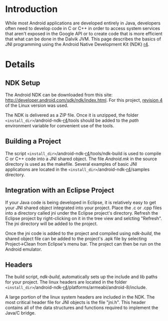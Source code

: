 # Introduction #

While most Android applications are developed entirely in Java, developers often need to develop code in C or C++ in order to access system services that aren't exposed in the Google API or to create code that is more efficient that what can be done in the Dalvik JVM.  This page describes the basics of JNI programming using the Android Native Development Kit (NDK) [r4](https://code.google.com/p/cgroupmgr/source/detail?r=4).

# Details #

## NDK Setup ##

The Android NDK can be downloaded from this site: http://developer.android.com/sdk/ndk/index.html.  For this project, [revision 4](https://code.google.com/p/cgroupmgr/source/detail?r=4) of the Linux version was used.

The NDK is delivered as a ZIP file.  Once it is unzipped, the folder `<install_dir>`/android-ndk-[r4](https://code.google.com/p/cgroupmgr/source/detail?r=4)/tools should be added to the _path_ environment variable for convenient use of the tools.

## Building a Project ##

The script `<install_dir>`/android-ndk-[r4](https://code.google.com/p/cgroupmgr/source/detail?r=4)/tools/ndk-build is used to compile C or C++ code into a JNI shared object.  The file _Android.mk_ in the source directory is used as the makefile.  Several examples of basic JNI applications are located in the `<install_dir>`/android-ndk-[r4](https://code.google.com/p/cgroupmgr/source/detail?r=4)/samples directory.

## Integration with an Eclipse Project ##

If your Java code is being developed in Eclipse, it is relatively easy to get your JNI shared object integrated into your project.  Place the .c or .cpp files into a directory called jni under the Eclipse project's directory.  Refresh the Eclipse project by right-clicking on it in the tree view and selcting "Refresh".  The jni directory will be added to the project.

Once the jni code is added to the project and compiled using _ndk-build_, the shared object file can be added to the project's .apk file by selecting Project->Clean from Eclipse's menu bar.  The project can then be run on the Android emulator.

## Headers ##

The build script, _ndk-build_, automatically sets up the include and lib paths for your project.  The linux headers are located in the folder `<install_dir>`/android-ndk-[r4](https://code.google.com/p/cgroupmgr/source/detail?r=4)/platforms/armeabi/android-8/include.

A large portion of the linux system headers are included in the NDK.  The most critical header file for JNI objects is the file "jni.h".  This header contains all of the data structures and functions required to implement the Java/C bridge.